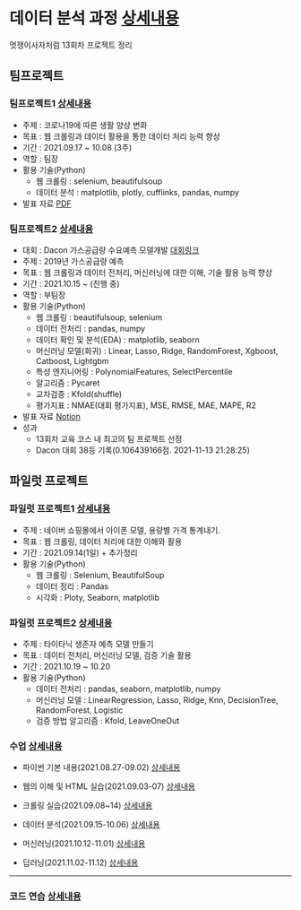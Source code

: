 # 데이터 분석 과정 [상세내용](https://github.com/kbjung/LikeLion_13th_DataCourse)
멋쟁이사자처럼 13회차 프로젝트 정리


## 팀프로젝트
### 팀프로젝트1 [상세내용](https://github.com/kbjung/LikeLion_13th_DataCourse/tree/main/TP01)
+ 주제 : 코로나19에 따른 생활 양상 변화
+ 목표 : 웹 크롤링과 데이터 활용을 통한 데이터 처리 능력 향상
+ 기간 : 2021.09.17 ~ 10.08 (3주)
+ 역할 : 팀장
+ 활용 기술(Python)
  - 웹 크롤링 : selenium, beautifulsoup
  - 데이터 분석 : matplotlib, plotly, cufflinks, pandas, numpy
+ 발표 자료 [PDF](https://kbjung.github.io/LikeLion_13th_DataCourse/TP01/발표자료/211008_스파게티06_최종발표.pdf)

### 팀프로젝트2 [상세내용](https://github.com/kbjung/LikeLion_13th_DataCourse/tree/main/TP02)
+ 대회 : Dacon 가스공급량 수요예측 모델개발 [대회링크](https://dacon.io/competitions/official/235830/overview/description)
+ 주제 : 2019년 가스공급량 예측
+ 목표 : 웹 크롤링과 데이터 전처리, 머신러닝에 대한 이해, 기술 활용 능력 향상
+ 기간 : 2021.10.15 ~ (진행 중)
+ 역할 : 부팀장
+ 활용 기술(Python)
  - 웹 크롤링 : beautifulsoup, selenium
  - 데이터 전처리 : pandas, numpy
  - 데이터 확인 및 분석(EDA) : matplotlib, seaborn
  - 머신러닝 모델(회귀) : Linear, Lasso, Ridge, RandomForest, Xgboost, Catboost, Lightgbm
  - 특성 엔지니어링 : PolynomialFeatures, SelectPercentile
  - 알고리즘 : Pycaret
  - 교차검증 : Kfold(shuffle)
  - 평가지표 : NMAE(대회 평가지표), MSE, RMSE, MAE, MAPE, R2
+ 발표 자료 [Notion](https://www.notion.so/Team-Project-2nd-e4fe4fbfc5224661ad60074883f00e58)
+ 성과
  - 13회차 교육 코스 내 최고의 팀 프로젝트 선정
  - Dacon 대회 38등 기록(0.106439166점. 2021-11-13 21:28:25)


## 파일럿 프로젝트
### 파일럿 프로젝트1 [상세내용](https://github.com/kbjung/LikeLion_13th_DataCourse/tree/main/codeclass/03_crawling/2021.09.14(pilot_project))
  + 주제 : 네이버 쇼핑몰에서 아이폰 모델, 용량별 가격 통계내기.
  + 목표 : 웹 크롤링, 데이터 처리에 대한 이해와 활용
  + 기간 : 2021.09.14(1일) + 추가정리
  + 활용 기술(Python)
    - 웹 크롤링 : Selenium, BeautifulSoup
    - 데이터 정리 : Pandas
    - 시각화 : Ploty, Seaborn, matplotlib
### 파일럿 프로젝트2 [상세내용](https://github.com/kbjung/LikeLion_13th_DataCourse/tree/main/codeclass/05_merchine_learning/2021.10.20(pilot_project))
  + 주제 : 타이타닉 생존자 예측 모델 만들기
  + 목표 : 데이터 전처리, 머신러닝 모델, 검증 기술 활용
  + 기간 : 2021.10.19 ~ 10.20
  + 활용 기술(Python)
    - 데이터 전처리 : pandas, seaborn, matplotlib, numpy
    - 머신러닝 모델 : LinearRegression, Lasso, Ridge, Knn, DecisionTree, RandomForest, Logistic
    - 검증 방법 알고리즘 : Kfold, LeaveOneOut


### 수업 [상세내용](https://github.com/kbjung/LikeLion_13th_DataCourse/tree/main/codeclass)

  + 파이썬 기본 내용(2021.08.27-09.02) [상세내용](https://github.com/kbjung/LikeLion_13th_DataCourse/tree/main/codeclass/01_basic)

  + 웹의 이해 및 HTML 실습(2021.09.03-07) [상세내용](https://github.com/kbjung/LikeLion_13th_DataCourse/tree/main/codeclass/02_web)

  + 크롤링 실습(2021.09.08~14) [상세내용](https://github.com/kbjung/LikeLion_13th_DataCourse/tree/main/codeclass/crawling)

  + 데이터 분석(2021.09.15-10.06) [상세내용](https://github.com/kbjung/LikeLion_13th_DataCourse/tree/main/codeclass/04_data_analysis)

  + 머신러닝(2021.10.12-11.01) [상세내용](https://github.com/kbjung/LikeLion_13th_DataCourse/tree/main/codeclass/05_merchine_learning)

  + 딥러닝(2021.11.02-11.12) [상세내용](https://github.com/kbjung/LikeLion_13th_DataCourse/tree/main/codeclass/06_deep_learning)

---
### 코드 연습 [상세내용](https://github.com/kbjung/LikeLion_13th_DataCourse/tree/main/practice)
